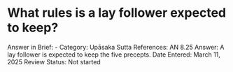 # What rules is a lay follower expected to keep?

Answer in Brief: -
 Category: Upāsaka
Sutta References: AN 8.25
Answer: A lay follower is expected to keep the five precepts.
Date Entered: March 11, 2025
Review Status: Not started